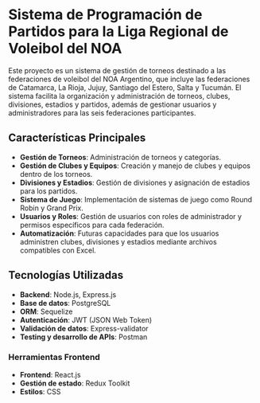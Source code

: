 # Sistema de Programación de Partidos para la Liga Regional de Voleibol del NOA

Este proyecto es un sistema de gestión de torneos destinado a las federaciones de voleibol del NOA Argentino, que incluye las federaciones de Catamarca, La Rioja, Jujuy, Santiago del Estero, Salta y Tucumán. El sistema facilita la organización y administración de torneos, clubes, divisiones, estadios y partidos, además de gestionar usuarios y administradores para las seis federaciones participantes.

## Características Principales

- **Gestión de Torneos**: Administración de torneos y categorías.
- **Gestión de Clubes y Equipos**: Creación y manejo de clubes y equipos dentro de los torneos.
- **Divisiones y Estadios**: Gestión de divisiones y asignación de estadios para los partidos.
- **Sistema de Juego**: Implementación de sistemas de juego como Round Robin y Grand Prix.
- **Usuarios y Roles**: Gestión de usuarios con roles de administrador y permisos específicos para cada federación.
- **Automatización**: Futuras capacidades para que los usuarios administren clubes, divisiones y estadios mediante archivos compatibles con Excel.

## Tecnologías Utilizadas

- **Backend**: Node.js, Express.js
- **Base de datos**: PostgreSQL
- **ORM**: Sequelize
- **Autenticación**: JWT (JSON Web Token)
- **Validación de datos**: Express-validator
- **Testing y desarrollo de APIs**: Postman

### Herramientas Frontend

- **Frontend**: React.js
- **Gestión de estado**: Redux Toolkit
- **Estilos**: CSS
